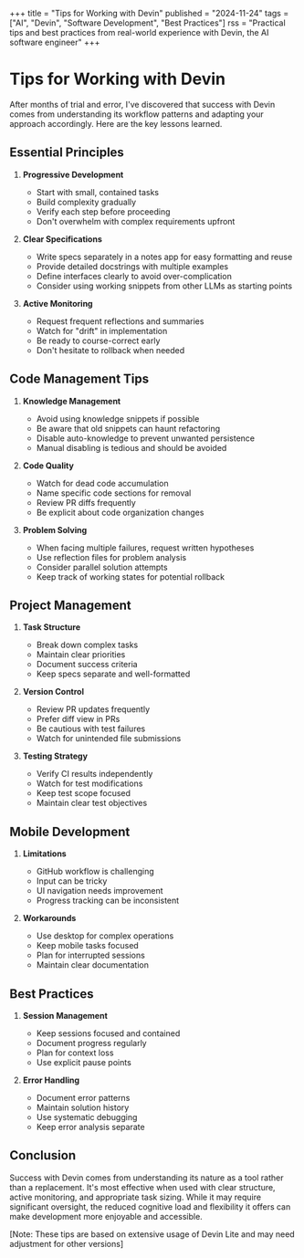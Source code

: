 +++
title = "Tips for Working with Devin"
published = "2024-11-24"
tags = ["AI", "Devin", "Software Development", "Best Practices"]
rss = "Practical tips and best practices from real-world experience with Devin, the AI software engineer"
+++

# Tips for Working with Devin

After months of trial and error, I've discovered that success with Devin comes from understanding its workflow patterns and adapting your approach accordingly. Here are the key lessons learned.

## Essential Principles

1. **Progressive Development**
   - Start with small, contained tasks
   - Build complexity gradually
   - Verify each step before proceeding
   - Don't overwhelm with complex requirements upfront

2. **Clear Specifications**
   - Write specs separately in a notes app for easy formatting and reuse
   - Provide detailed docstrings with multiple examples
   - Define interfaces clearly to avoid over-complication
   - Consider using working snippets from other LLMs as starting points

3. **Active Monitoring**
   - Request frequent reflections and summaries
   - Watch for "drift" in implementation
   - Be ready to course-correct early
   - Don't hesitate to rollback when needed

## Code Management Tips

1. **Knowledge Management**
   - Avoid using knowledge snippets if possible
   - Be aware that old snippets can haunt refactoring
   - Disable auto-knowledge to prevent unwanted persistence
   - Manual disabling is tedious and should be avoided

2. **Code Quality**
   - Watch for dead code accumulation
   - Name specific code sections for removal
   - Review PR diffs frequently
   - Be explicit about code organization changes

3. **Problem Solving**
   - When facing multiple failures, request written hypotheses
   - Use reflection files for problem analysis
   - Consider parallel solution attempts
   - Keep track of working states for potential rollback

## Project Management

1. **Task Structure**
   - Break down complex tasks
   - Maintain clear priorities
   - Document success criteria
   - Keep specs separate and well-formatted

2. **Version Control**
   - Review PR updates frequently
   - Prefer diff view in PRs
   - Be cautious with test failures
   - Watch for unintended file submissions

3. **Testing Strategy**
   - Verify CI results independently
   - Watch for test modifications
   - Keep test scope focused
   - Maintain clear test objectives

## Mobile Development

1. **Limitations**
   - GitHub workflow is challenging
   - Input can be tricky
   - UI navigation needs improvement
   - Progress tracking can be inconsistent

2. **Workarounds**
   - Use desktop for complex operations
   - Keep mobile tasks focused
   - Plan for interrupted sessions
   - Maintain clear documentation

## Best Practices

1. **Session Management**
   - Keep sessions focused and contained
   - Document progress regularly
   - Plan for context loss
   - Use explicit pause points

2. **Error Handling**
   - Document error patterns
   - Maintain solution history
   - Use systematic debugging
   - Keep error analysis separate

## Conclusion

Success with Devin comes from understanding its nature as a tool rather than a replacement. It's most effective when used with clear structure, active monitoring, and appropriate task sizing. While it may require significant oversight, the reduced cognitive load and flexibility it offers can make development more enjoyable and accessible.

[Note: These tips are based on extensive usage of Devin Lite and may need adjustment for other versions]
